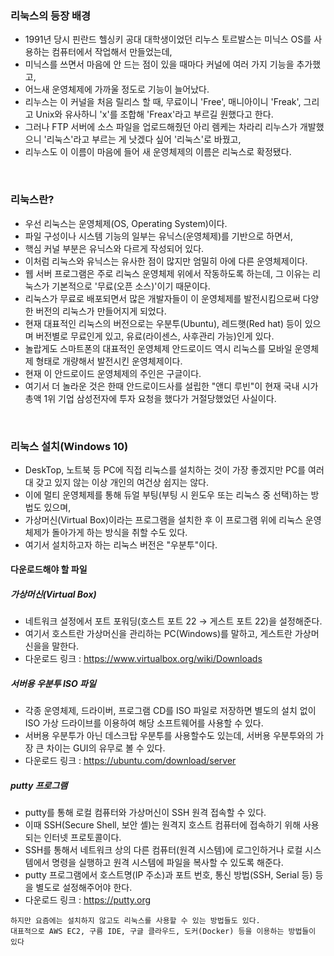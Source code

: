 ### 리눅스의 등장 배경
+ 1991년 당시 핀란드 헬싱키 공대 대학생이었던 리누스 토르발스는 미닉스 OS를 사용하는 컴퓨터에서 작업해서 만들었는데, 
+ 미닉스를 쓰면서 마음에 안 드는 점이 있을 때마다 커널에 여러 가지 기능을 추가했고, 
+ 어느새 운영체제에 가까울 정도로 기능이 늘어났다. 
+ 리누스는 이 커널을 처음 릴리스 할 때, 무료이니 'Free', 매니아이니 'Freak', 그리고 Unix와 유사하니 'x'를 조합해 'Freax'라고 부르길 원했다고 한다. 
+ 그러나 FTP 서버에 소스 파일을 업로드해줬던 아리 렘케는 차라리 리누스가 개발했으니 '리눅스'라고 부르는 게 낫겠다 싶어 '리눅스'로 바꿨고, 
+ 리누스도 이 이름이 마음에 들어 새 운영체제의 이름은 리눅스로 확정됐다.

<br>

### 리눅스란?
+ 우선 리눅스는 운영체제(OS, Operating System)이다.
+ 파일 구성이나 시스템 기능의 일부는 유닉스(운영체제)를 기반으로 하면서, 
+ 핵심 커널 부분은 유닉스와 다르게 작성되어 있다. 
+ 이처럼 리눅스와 유닉스는 유사한 점이 많지만 엄밀히 아에 다른 운영체제이다. 
+ 웹 서버 프로그램은 주로 리눅스 운영체제 위에서 작동하도록 하는데, 그 이유는 리눅스가 기본적으로 '무료(오픈 소스)'이기 때문이다.
+ 리눅스가 무료로 배포되면서 많은 개발자들이 이 운영체제를 발전시킴으로써 다양한 버전의 리눅스가 만들어지게 되었다. 
+ 현재 대표적인 리눅스의 버전으로는 우분투(Ubuntu), 레드햇(Red hat) 등이 있으며 버전별로 무료인게 있고, 유료(라이센스, 사후관리 가능)인게 있다.
+ 놀랍게도 스마트폰의 대표적인 운영체제 안드로이드 역시 리눅스를 모바일 운영체제 형태로 개량해서 발전시킨 운영체제이다. 
+ 현재 이 안드로이드 운영체제의 주인은 구글이다. 
+ 여기서 더 놀라운 것은 한때 안드로이드사를 설립한 "앤디 루빈"이 현재 국내 시가총액 1위 기업 삼성전자에 투자 요청을 했다가 거절당했었던 사실이다.

<br>

### 리눅스 설치(Windows 10)
+ DeskTop, 노트북 등 PC에 직접 리눅스를 설치하는 것이 가장 좋겠지만 PC를 여러대 갖고 있지 않는 이상 개인의 여건상 쉽지는 않다. 
+ 이에 멀티 운영체제를 통해 듀얼 부팅(부팅 시 윈도우 또는 리눅스 중 선택)하는 방법도 있으며, 
+ 가상머신(Virtual Box)이라는 프로그램을 설치한 후 이 프로그램 위에 리눅스 운영체제가 돌아가게 하는 방식을 취할 수도 있다.
+ 여기서 설치하고자 하는 리눅스 버전은 "우분투"이다.

#### 다운로드해야 할 파일
##### 가상머신(Virtual Box)
+ 네트워크 설정에서 포트 포워딩(호스트 포트 22 → 게스트 포트 22)을 설정해준다. 
+ 여기서 호스트란 가상머신을 관리하는 PC(Windows)를 말하고, 게스트란 가상머신을을 말한다.
+ 다운로드 링크 : https://www.virtualbox.org/wiki/Downloads
##### 서버용 우분투 ISO 파일
+ 각종 운영체제, 드라이버, 프로그램 CD를 ISO 파일로 저장하면 별도의 설치 없이 ISO 가상 드라이브를 이용하여 해당 소프트웨어를 사용할 수 있다. 
+ 서버용 우분투가 아닌 데스크탑 우분투를 사용할수도 있는데, 서버용 우분투와의 가장 큰 차이는 GUI의 유무로 볼 수 있다.
+ 다운로드 링크 : https://ubuntu.com/download/server
##### putty 프로그램
+ putty를 통해 로컬 컴퓨터와 가상머신이 SSH 원격 접속할 수 있다. 
+ 이때 SSH(Secure Shell, 보안 셸)는 원격지 호스트 컴퓨터에 접속하기 위해 사용되는 인터넷 프로토콜이다. 
+ SSH를 통해서 네트워크 상의 다른 컴퓨터(원격 시스템)에 로그인하거나 로컬 시스템에서 명령을 실행하고 원격 시스템에 파일을 복사할 수 있도록 해준다.
+ putty 프로그램에서 호스트명(IP 주소)과 포트 번호, 통신 방법(SSH, Serial 등) 등을 별도로 설정해주어야 한다.
+ 다운로드 링크 : https://putty.org
```
하지만 요즘에는 설치하지 않고도 리눅스를 사용할 수 있는 방법들도 있다. 
대표적으로 AWS EC2, 구름 IDE, 구글 클라우드, 도커(Docker) 등을 이용하는 방법들이 있다
```

